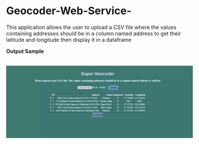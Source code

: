 # Geocoder-Web-Service-

This application allows the user to upload a CSV file where the values containing addresses should be in a column named address to get their latitude and longitude then display it in a dataframe  

<b> Output Sample </b>
<br><br>

![Screenshot](https://github.com/ycberrehouma/Geocoder-Web-Service-/blob/master/Output%20Sample.png)

